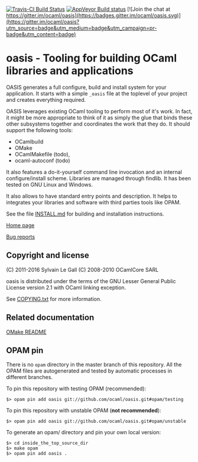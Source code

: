 [![Travis-CI Build Status](https://travis-ci.org/ocaml/oasis.svg?branch=master)](https://travis-ci.org/ocaml/oasis)
[![AppVeyor Build status](https://ci.appveyor.com/api/projects/status/42gumiqt5le643t2?svg=true)](https://ci.appveyor.com/project/gildor478/oasis)
[![Join the chat at https://gitter.im/ocaml/oasis](https://badges.gitter.im/ocaml/oasis.svg)](https://gitter.im/ocaml/oasis?utm_source=badge&utm_medium=badge&utm_campaign=pr-badge&utm_content=badge)

<!--- OASIS_START --->
<!--- DO NOT EDIT (digest: fa5b2e44255b14951d927b0e054fa38f) --->

oasis - Tooling for building OCaml libraries and applications
=============================================================

OASIS generates a full configure, build and install system for your
application. It starts with a simple `_oasis` file at the toplevel of your
project and creates everything required.

OASIS leverages existing OCaml tooling to perform most of it's work. In fact,
it might be more appropriate to think of it as simply the glue that binds
these other subsystems together and coordinates the work that they do. It
should support the following tools:

 * OCamlbuild
 * OMake
 * OCamlMakefile (todo),
 * ocaml-autoconf (todo)

It also features a do-it-yourself command line invocation and an internal
configure/install scheme. Libraries are managed through findlib. It has been
tested on GNU Linux and Windows.

It also allows to have standard entry points and description. It helps to
integrates your libraries and software with third parties tools like OPAM.

See the file [INSTALL.md](INSTALL.md) for building and installation
instructions.

[Home page](http://oasis.forge.ocamlcore.org/)

[Bug reports](https://github.com/ocaml/oasis/issues)

Copyright and license
---------------------

(C) 2011-2016 Sylvain Le Gall
(C) 2008-2010 OCamlCore SARL

oasis is distributed under the terms of the GNU Lesser General Public License
version 2.1 with OCaml linking exception.

See [COPYING.txt](COPYING.txt) for more information.

<!--- OASIS_STOP --->

Related documentation
---------------------

[OMake README](src/plugins/omake/README.md)

OPAM pin
--------

There is no `opam` directory in the master branch of this repository. All the
OPAM files are autogenerated and tested by automatic processes in different
branches.

To pin this repository with testing OPAM (recommended):
```
$> opam pin add oasis git://github.com/ocaml/oasis.git#opam/testing
```

To pin this repository with unstable OPAM (__not recommended__):
```
$> opam pin add oasis git://github.com/ocaml/oasis.git#opam/unstable
```

To generate an opam/ directory and pin your own local version:
```
$> cd inside_the_top_source_dir
$> make opam
$> opam pin add oasis .
```
